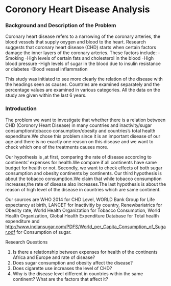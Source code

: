 # Coronory Heart Disease Analysis

### Background and Description of the Problem

Coronary heart disease refers to a narrowing of the coronary arteries, the blood vessels that supply oxygen and blood to the heart. Research suggests that coronary heart disease (CHD) starts when certain factors damage the inner layers of the coronary arteries. These factors include:
-Smoking
-High levels of certain fats and cholesterol in the blood
-High blood pressure
-High levels of sugar in the blood due to insulin resistance or diabetes
-Blood vessel inflammation

This study was initiated to see more clearly the relation of the disease with the headings seen as causes. Countries are examined separately and the percentage values are examined in various categories. All the data on the study are given within the last 6 years.

### Introduction
The problem we want to investigate that whether there is a relation between CHD (Coronory Heart Disease) in many countries and inactivity/sugar consumption/tobacco
consumption/obesity and countries’s total health expenditure.We chose this problem since it is an important disease of our age and there is no exactly one reason on this disease and we want to check which one of the treatments causes more.

Our hypothesis is ,at first, comparing the rate of disease according to continents’ expenses for health.We compare if all continents have same budget for health or not. Secondly, we want to check effects of both sugar consumption and obesity continents by continents. Our third hypothesis is about the tobacco consumption.We claim that while tobacco consumption increases,the rate of disease also increases.The last hypothesis is about the reason of high level of the disease in countries which are same continent.

Our sources are WHO 2014 for CHD Level, WORLD Bank Group for Life expectancy at birth, LANCET for Inactivitiy by country, Renewbariatrics for Obesity rate, World Health Organization for Tobacco Consumption, World Health Organization, Global Health Expenditure Database for Total health expenditure and http://www.indiansugar.com/PDFS/World_per_Capita_Consumption_of_Sugar.pdf for Consumption of sugar.

Research Questions
1. Is there a relationship between expenses for health of the continents Africa and Europe and rate of disease?
2. Does sugar consumption and obesity affect the disease?
3. Does cigarette use increases the level of CHD?
4. Why is the disease level different in countries within the same continent? What are the factors that affect it?
